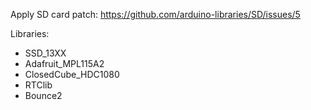 Apply SD card patch: https://github.com/arduino-libraries/SD/issues/5

Libraries:

- SSD_13XX
- Adafruit_MPL115A2
- ClosedCube_HDC1080
- RTClib
- Bounce2


